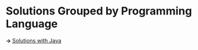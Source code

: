<h1>Solutions Grouped by Programming Language</h1>

<b>-> </b><a href="https://github.com/recep-yildirim/HackerRank/tree/master/Problem%20Solving/Easy/Java">Solutions with Java</a>

